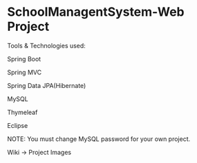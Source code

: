 # SchoolManagentSystem-Web Project

Tools & Technologies used:

Spring Boot

Spring MVC

Spring Data JPA(Hibernate)

MySQL

Thymeleaf

Eclipse

NOTE: You must change MySQL password for your own project.

Wiki -> Project Images 
